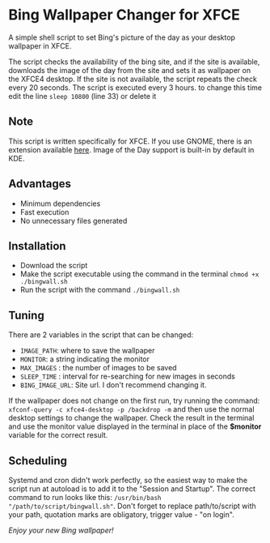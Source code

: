 
# Bing Wallpaper Changer for XFCE

A simple shell script to set Bing's picture of the day as your desktop wallpaper in XFCE.

The script checks the availability of the bing site, and if the site is available, downloads the image of the day from the site and sets it as wallpaper on the XFCE4 desktop. If the site is not available, the script repeats the check every 20 seconds. The script is executed every 3 hours. to change this time edit the line `sleep 10800` (line 33) or delete it

## Note

This script is written specifically for XFCE. If you use GNOME, there is an extension available [here](https://extensions.gnome.org/extension/1262/bing-wallpaper-changer/). Image of the Day support is built-in by default in KDE.

## Advantages

- Minimum dependencies
- Fast execution
- No unnecessary files generated

## Installation

- Download the script
- Make the script executable using the command in the terminal `chmod +x ./bingwall.sh`
- Run the script with the command `./bingwall.sh`

## Tuning

There are 2 variables in the script that can be changed:

- `IMAGE_PATH`: where to save the wallpaper
- `MONITOR`: a string indicating the monitor
- `MAX_IMAGES` : the number of images to be saved
- `SLEEP_TIME` : interval for re-searching for new images in seconds
- `BING_IMAGE_URL`: Site url. I don't recommend changing it.

If the wallpaper does not change on the first run, try running the command: `xfconf-query -c xfce4-desktop -p /backdrop -m` and then use the normal desktop settings to change the wallpaper. Check the result in the terminal and use the monitor value displayed in the terminal in place of the **$monitor** variable for the correct result.

## Scheduling

Systemd and cron didn't work perfectly, so the easiest way to make the script run at autoload is to add it to the "Session and Startup". The correct command to run looks like this: `/usr/bin/bash "/path/to/script/bingwall.sh"`. Don't forget to replace path/to/script with your path, quotation marks are obligatory, trigger value - "on login".

*Enjoy your new Bing wallpaper!*
